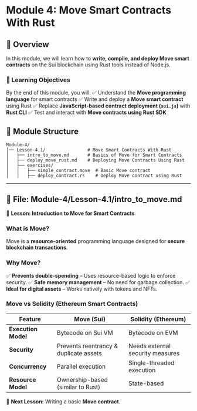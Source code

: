 # Module 4: Move Smart Contracts With Rust

## 📌 Overview
In this module, we will learn how to **write, compile, and deploy Move smart contracts** on the Sui blockchain using Rust tools instead of Node.js.

### **🎯 Learning Objectives**
By the end of this module, you will:
✅ Understand the **Move programming language** for smart contracts
✅ Write and deploy a **Move smart contract** using Rust
✅ Replace **JavaScript-based contract deployment (`sui.js`)** with **Rust CLI**
✅ Test and interact with **Move contracts using Rust SDK**

## 📂 Module Structure
```plaintext
Module-4/
│── Lesson-4.1/                # Move Smart Contracts With Rust
│   ├── intro_to_move.md       # Basics of Move for Smart Contracts
│   ├── deploy_move_rust.md    # Deploying Move Contracts Using Rust
│   ├── exercises/           
│   │   ├── simple_contract.move  # Basic Move contract
│   │   ├── deploy_contract.rs    # Deploy Move contract using Rust
```

---

## **📄 File: Module-4/Lesson-4.1/intro_to_move.md**
📌 **Lesson: Introduction to Move for Smart Contracts**

### **What is Move?**
Move is a **resource-oriented** programming language designed for **secure blockchain transactions**.

### **Why Move?**
✅ **Prevents double-spending** – Uses resource-based logic to enforce security.
✅ **Safe memory management** – No need for garbage collection.
✅ **Ideal for digital assets** – Works natively with tokens and NFTs.

### **Move vs Solidity (Ethereum Smart Contracts)**
| **Feature** | **Move (Sui)** | **Solidity (Ethereum)** |
|------------|---------------|-------------------------|
| **Execution Model** | Bytecode on Sui VM | Bytecode on EVM |
| **Security** | Prevents reentrancy & duplicate assets | Needs external security measures |
| **Concurrency** | Parallel execution | Single-threaded execution |
| **Resource Model** | Ownership-based (similar to Rust) | State-based |

📌 **Next Lesson:** Writing a basic **Move contract**.